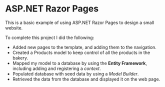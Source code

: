 # ASP.NET Razor Pages

This is a basic example of using ASP.NET Razor Pages to design a small website.

To complete this project I did the following:
  - Added new pages to the template, and adding them to the navigation.
  - Created a Products model to keep control of all the products in the bakery.
  - Mapped my model to a database by using the **Entity Framework**, including adding and registering a *context*.
  - Populated database with seed data by using a *Model Builder*.
  - Retrieved the data from the database and displayed it on the web page.

